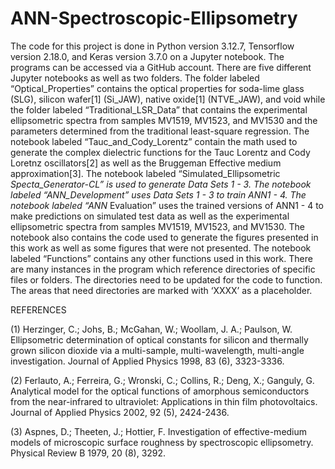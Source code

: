 # ANN-Spectroscopic-Ellipsometry

The code for this project is done in Python version 3.12.7, Tensorflow version 2.18.0, and Keras version 3.7.0 on a Jupyter notebook. The programs can be accessed via a GitHub account. There are five different Jupyter notebooks as well as two folders. The folder labeled “Optical_Properties” contains the optical properties for soda-lime glass (SLG), silicon wafer[1] (Si_JAW), native oxide[1] (NTVE_JAW), and void while the folder labeled “Traditional_LSR_Data” that contains the experimental ellipsometric spectra from samples MV1519, MV1523, and MV1530 and the parameters determined from the traditional least-square regression. The notebook labeled “Tauc_and_Cody_Lorentz” contain the math used to generate the complex dielectric functions for the Tauc Lorentz and Cody Loretnz oscillators[2] as well as the Bruggeman Effective medium approximation[3]. The notebook labeled “Simulated_Ellipsometric _Specta_Generator-CL” is used to generate Data Sets 1 - 3. The notebook labeled “ANN_Development” uses Data Sets 1 - 3 to train ANN1 - 4. The notebook labeled “ANN_ Evaluation” uses the trained versions of ANN1 - 4 to make predictions on simulated test data as well as the experimental ellipsometric spectra from samples MV1519, MV1523, and MV1530. The notebook also contains the code used to generate the figures presented in this work as well as some figures that were not presented. The notebook labeled “Functions” contains any other functions used in this work. There are many instances in the program which reference directories of specific files or folders. The directories need to be updated for the code to function. The areas that need directories are marked with ‘XXXX’ as a placeholder. 





REFERENCES

(1) Herzinger, C.; Johs, B.; McGahan, W.; Woollam, J. A.; Paulson, W. Ellipsometric determination of optical constants for silicon and thermally grown silicon dioxide via a multi-sample, multi-wavelength, multi-angle investigation. Journal of Applied Physics 1998, 83 (6), 3323-3336.

(2) Ferlauto, A.; Ferreira, G.; Wronski, C.; Collins, R.; Deng, X.; Ganguly, G. Analytical model for the optical functions of amorphous semiconductors from the near-infrared to ultraviolet: Applications in thin film photovoltaics. Journal of Applied Physics 2002, 92 (5), 2424-2436.


(3) Aspnes, D.; Theeten, J.; Hottier, F. Investigation of effective-medium models of microscopic surface roughness by spectroscopic ellipsometry. Physical Review B 1979, 20 (8), 3292.

